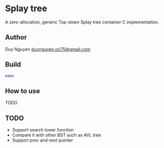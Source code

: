 # Splay tree

A zero-allocation, generic Top-down Splay tree container C implementation.

## Author

Duy Nguyen <duynguyen.ori75@gmail.com>

## Build

```sh
make
```

## How to use

TODO

## TODO

- Support search lower function
- Compare it with other BST such as AVL tree
- Support prev and next pointer